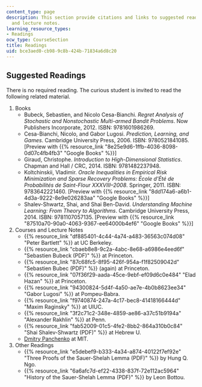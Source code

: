 ```yaml
---
content_type: page
description: This section provide citations and links to suggested readings, courses,
  and lecture notes.
learning_resource_types:
- Readings
ocw_type: CourseSection
title: Readings
uid: bce3aed0-cb98-9c8b-424b-71834a6d8c20
---
```


Suggested Readings
------------------

There is no required reading. The curious student is invited to read the following related material.

1.  Books
    *   Bubeck, Sebastien, and Nicolo Cesa-Bianchi. _Regret Analysis of Stochastic and Nonstochastic Multi-armed Bandit Problems_. Now Publishers Incorporate, 2012. ISBN: 9781601986269.
    *   Cesa-Bianchi, Nicolo, and Gabor Lugosi. _Prediction, Learning, and Games_. Cambridge University Press, 2006. ISBN: 9780521841085. \[Preview with {{% resource_link "8e25e9d6-1ffb-4036-8098-0d07c4fb4fb3" "Google Books" %}}\]
    *   Giraud, Christophe. _Introduction to High-Dimensional Statistics_. Chapman and Hall / CRC, 2014. ISBN: 9781482237948.
    *   Koltchinskii, Vladimir. _Oracle Inequalities in Empirical Risk Minimization and Sparse Recovery Problems: École d'Été de Probabilités de Saint-Flour XXXVIII–2008_. Springer, 2011. ISBN: 9783642221460. \[Preview with {{% resource_link "8dd174a6-a6b1-4d3a-9222-8e9e026283aa" "Google Books" %}}\]
    *   Shalev-Shwartz, Shai, and Shai Ben-David. _Understanding Machine Learning: From Theory to Algorithms_. Cambridge University Press, 2014. ISBN: 9781107057135. \[Preview with {{% resource_link "87510a70-90a0-4063-9367-ee64000b4ef6" "Google Books" %}}\]
2.  Courses and Lecture Notes
    *   {{% resource_link "df885401-4c44-4a74-a483-36563c074d08" "Peter Bartlett" %}} at UC Berkeley.
    *   {{% resource_link "cbaeb8e8-9c2a-4abc-8e68-a6986e4eed6f" "Sebastien Bubeck (PDF)" %}} at Princeton.
    *   {{% resource_link "87c68fc5-8f95-426f-954a-f1f82509042d" "Sebastien Bubec (PDF)" %}} (again) at Princeton.
    *   {{% resource_link "07f36f29-aada-45ce-9ebf-ef09d6c0e484" "Elad Hazan" %}} at Princeton.
    *   {{% resource_link "94300824-5d4f-4a50-ae7e-4b0b8623ee34" "Gabor Lugosi" %}} at Pompeu-Babra.
    *   {{% resource_link "f9740874-247a-4c17-bec8-41418166444d" "Maxim Raginsky" %}} at UIUC.
    *   {{% resource_link "3f2c71c2-348e-4859-ae86-a37c51b9194a" "Alexander Rakhlin" %}} at Penn.
    *   {{% resource_link "fab52009-01c5-4fe2-8bb2-864a310b0c84" "Shai Shalev-Shwartz (PDF)" %}} at Hebrew U.
    *   [Dmitry Panchenko](/courses/18-465-topics-in-statistics-statistical-learning-theory-spring-2007) at MIT.
3.  Other Readings
    *   {{% resource_link "e5debef9-b333-4a34-a874-40122f7ef92e" "Three Proofs of the Sauer-Shelah Lemma (PDF)" %}} by Hung Q. Ngo.
    *   {{% resource_link "6a6afc7d-ef22-4338-837f-72e112ac5964" "History of the Sauer-Shelah Lemma (PDF)" %}} by Leon Bottou.